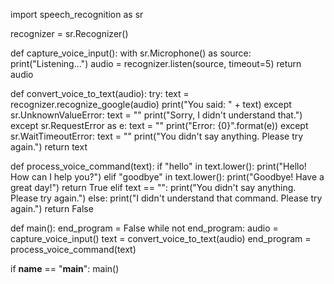 import speech_recognition as sr

recognizer = sr.Recognizer()

def capture_voice_input():
    with sr.Microphone() as source:
        print("Listening...")
        audio = recognizer.listen(source, timeout=5)
    return audio

def convert_voice_to_text(audio):
    try:
        text = recognizer.recognize_google(audio)
        print("You said: " + text)
    except sr.UnknownValueError:
        text = ""
        print("Sorry, I didn't understand that.")
    except sr.RequestError as e:
        text = ""
        print("Error: {0}".format(e))
    except sr.WaitTimeoutError:
        text = ""
        print("You didn't say anything. Please try again.")
    return text

def process_voice_command(text):
    if "hello" in text.lower():
        print("Hello! How can I help you?")
    elif "goodbye" in text.lower():
        print("Goodbye! Have a great day!")
        return True
    elif text == "":
        print("You didn't say anything. Please try again.")
    else:
        print("I didn't understand that command. Please try again.")
    return False

def main():
    end_program = False
    while not end_program:
        audio = capture_voice_input()
        text = convert_voice_to_text(audio)
        end_program = process_voice_command(text)

if __name__ == "__main__":
    main()
